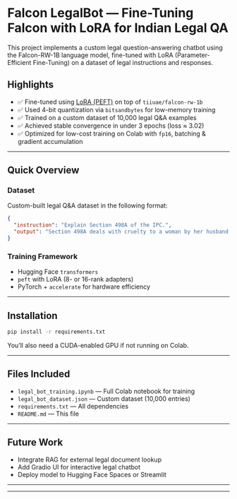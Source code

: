 # Falcon LegalBot — Fine-Tuning Falcon with LoRA for Indian Legal QA

This project implements a custom legal question-answering chatbot using the Falcon-RW-1B language model, fine-tuned with LoRA (Parameter-Efficient Fine-Tuning) on a dataset of legal instructions and responses.

## Highlights

- ✅ Fine-tuned using [LoRA (PEFT)](https://huggingface.co/docs/peft) on top of `tiiuae/falcon-rw-1b`
- ✅ Used 4-bit quantization via `bitsandbytes` for low-memory training
- ✅ Trained on a custom dataset of 10,000 legal Q&A examples
- ✅ Achieved stable convergence in under 3 epochs (loss ≈ 3.02)
- ✅ Optimized for low-cost training on Colab with `fp16`, batching & gradient accumulation

---

## Quick Overview

### Dataset
Custom-built legal Q&A dataset in the following format:
```json
{
  "instruction": "Explain Section 498A of the IPC.",
  "output": "Section 498A deals with cruelty to a woman by her husband or his relatives..."
}
```

### Training Framework
- Hugging Face `transformers`
- `peft` with LoRA (8- or 16-rank adapters)
- PyTorch + `accelerate` for hardware efficiency

---

## Installation

```bash
pip install -r requirements.txt
```

You’ll also need a CUDA-enabled GPU if not running on Colab.

---

## Files Included

- `legal_bot_training.ipynb` — Full Colab notebook for training
- `legal_bot_dataset.json` — Custom dataset (10,000 entries)
- `requirements.txt` — All dependencies
- `README.md` — This file

---

## Future Work

- Integrate RAG for external legal document lookup
- Add Gradio UI for interactive legal chatbot
- Deploy model to Hugging Face Spaces or Streamlit

---
---
